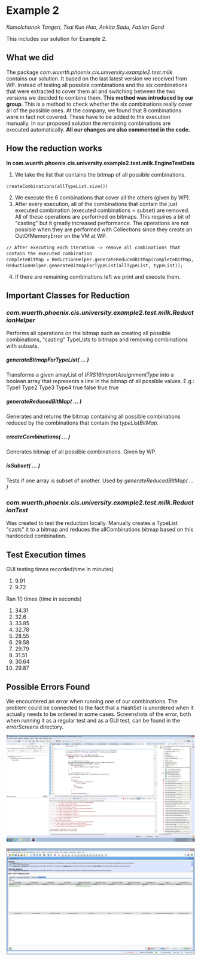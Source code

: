 # Example 2
_Kamolchanok Tangsri, Tsai Kun Hao, Ankita Sadu, Fabian Gand_

This includes our solution for Example 2.

## What we did

The package _com.wuerth.phoenix.cis.university.example2.test.milk_ contains our solution.
It based on the last latest version we received from WP. Instead of testing all possible combinations
and the six combinations that were extracted to cover them all and switching between the two versions
we decided to combine them. __This method was introduced by our group__.
This is a method to check whether the six combinations really cover all of the possible ones.
At the company, we found that 8 combinations were in fact not covered. These have to be added to the execution manually.
In our proposed solution the remaining combinations are executed automatically.
__All our changes are also commented in the code.__

## How the reduction works
__In com.wuerth.phoenix.cis.university.example2.test.milk.EngineTestData__
1. We take the list that contains the bitmap of all possible combinations.
```
createCombinations(allTypeList.size())
```

2. We execute the 6 combinations that cover all the others (given by WP).
3. After every execution, all of the combinations that contain the just executed combination (executed combinations = subset) are removed.
All of these operations are performed on bitmaps. This requires a bit of "casting" but it greatly increased performance. 
The operations are not possible when they are performed with Collections since they create an OutOfMemoryError on the VM at WP.
```
// After executing each iteration -> remove all combinations that contain the executed combination
completeBitMap = ReductionHelper.generateReducedBitMap(completeBitMap, ReductionHelper.generateBitmapForTypeList(allTypeList, typeList));
```

4. If there are remaining combinations left we print and execute them.

## Important Classes for Reduction

### _com.wuerth.phoenix.cis.university.example2.test.milk.ReductionHelper_
Performs all operations on the bitmap such as creating all possible combinations, "casting" TypeLists to bitmaps and removing combinations with subsets.
##### generateBitmapForTypeList( ... )
Transforms a given arrayList of _IFRS16ImportAssignmentType_ into a boolean array that represents a line in the bitmap of all possible values.
E.g.:
Type1 Type2 Type3 Type4
true  false  true true

##### generateReducedBitMap( ... )
Generates and returns the bitmap containing all possible combinations reduced by the combinations that contain the _typeListBitMap_.

##### createCombinations( ... )
Generates bitmap of all possible combinations. Given by WP.

##### isSubset( ... )
Tests if one array is subset of another. Used by _generateReducedBitMap( ... )_

### _com.wuerth.phoenix.cis.university.example2.test.milk.ReductionTest_
Was created to test the reduction locally. Manually creates a TypeList "casts" it to a bitmap and reduces the allCombinations bitmap based on this hardcoded combination.


## Test Execution times

GUI testing times recorded(time in minutes)

1. 9.91 
2. 9.72 

Ran 10 times (time in seconds)
1. 34.31
2. 32.6
3. 33.85
4. 32.78
5. 28.55
6. 29.58
7. 29.79
8. 31.51
9. 30.64
10. 29.87

## Possible Errors Found
We encountered an error when running one of our combinations. The problem could be connected to the fact that a HashSet is unordered when it actually needs to be ordered in some cases.
Screenshots of the error, both when running it as a regular test and as a GUI test, can be found in the _errorScreens_ directory.

![](errorScreens/TestCaseFailure_2018-05-25-13-37-48-430.jpg)

![](errorScreens/TestCaseFailure_2018-05-25-16-09-15-515_IFRS16ImportCompanyDataULCTest.testImport.jpg)
